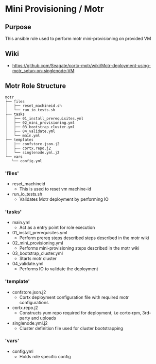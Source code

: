 # Mini Provisioning / Motr

## Purpose
 This ansible role used to perform motr mini-provisioning on provided VM
 
## Wiki 
- https://github.com/Seagate/cortx-motr/wiki/Motr-deployment-using-motr_setup-on-singlenode-VM

## Motr Role Structure

 ```
motr
├── files
│   ├── reset_machineid.sh
│   └── run_io_tests.sh
├── tasks
│   ├── 01_install_prerequisites.yml
│   ├── 02_mini_provisioning.yml
│   ├── 03_bootstrap_cluster.yml
│   ├── 04_validate.yml
│   └── main.yml
├── templates
│   ├── confstore.json.j2
│   ├── cortx.repo.j2
│   └── singlenode.yml.j2
└── vars
    └── config.yml

```

### 'files'

- reset_machineid
    - This is used to reset vm machine-id
- run_io_tests.sh
    - Validates Motr deployment by performing IO 

### 'tasks'

- main.yml
    - Act as a entry point for role execution
- 01_install_prerequisites.yml
    - Perform prereq steps described steps described in the motr wiki
- 02_mini_provisioning.yml
    - Performs mini-provisioning steps described in the motr wiki
- 03_bootstrap_cluster.yml
    - Starts motr cluster
- 04_validate.yml
    - Performs IO to validate the deployment

### 'template'

- confstore.json.j2
    - Cortx deployment configuration file with required motr configurations 
- cortx.repo.j2
    - Constructs yum repo required for deployment, i.e cortx-rpm, 3rd-party and uploads
- singlenode.yml.j2
    - Cluster definition file used for cluster bootstrapping

### 'vars'
- config.yml
    - Holds role specific config